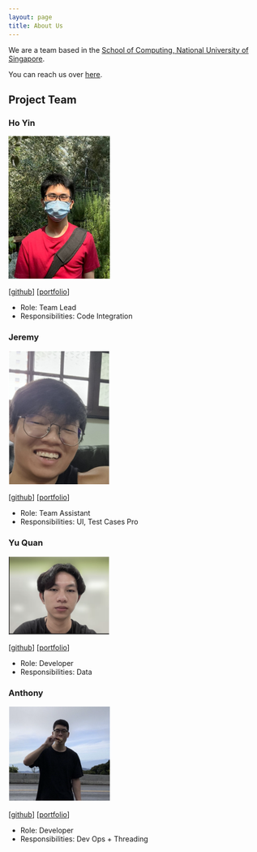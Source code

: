 ```yaml
---
layout: page
title: About Us
---
```


We are a team based in the [School of Computing, National University of Singapore](http://www.comp.nus.edu.sg).

You can reach us over [here](https://github.com/AY2223S2-CS2103-W17-3/tp/discussions).

## Project Team

### Ho Yin

<img src="images/lhy-hoyin.png" width="200px">

[[github](https://github.com/lhy-hoyin)]
[[portfolio](team/lhy-hoyin.md)]

* Role: Team Lead
* Responsibilities: Code Integration

### Jeremy

<img src="images/jrmckh.png" width="200px">

[[github](http://github.com/JrmCkh)]
[[portfolio](team/jrmckh.md)]

* Role: Team Assistant
* Responsibilities: UI, Test Cases Pro

### Yu Quan

<img src="images/bigheartsmallbrain.png" width="200px">

[[github](http://github.com/BigheartSmallbrain)]
[[portfolio](team/bigheartsmallbrain.md)]

* Role: Developer
* Responsibilities: Data

### Anthony

<img src="images/anthonynmh.png" width="200px">

[[github](http://github.com/anthonynmh)]
[[portfolio](team/anthonynmh.md)]

* Role: Developer
* Responsibilities: Dev Ops + Threading
